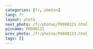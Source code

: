```yaml
---
categories: [fr, photos]
lang: fr
layout: photo
next_photo: /fr/photos/P0000121.html
picname: P0000122
prev_photo: /fr/photos/P0000123.html
tags: []
---
```


